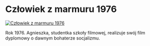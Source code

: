 Człowiek z marmuru 1976 
=============
[![Człowiek z marmuru 1976 ](http://vidos.pl/images/player.gif)](http://vidos.pl/czlowiek-z-marmuru-1976)

 Rok 1976. Agnieszka, studentka szkoły filmowej, realizuje swój film dyplomowy o dawnym bohaterze socjalizmu.
